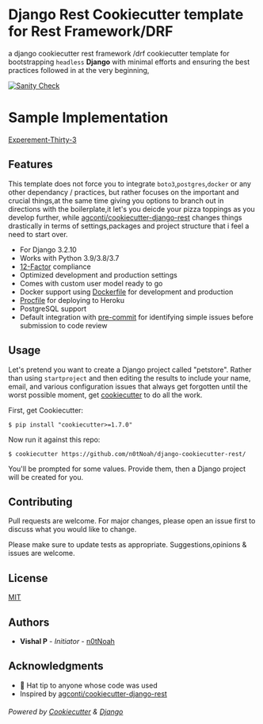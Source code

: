 
# Django Rest Cookiecutter template for Rest Framework/DRF

a django cookiecutter rest framework /drf cookiecutter template for bootstrapping `headless` **Django** with minimal efforts and ensuring the best practices followed in at the very beginning,

[![Sanity Check](https://github.com/n0tNoah/django-cookiecutter-rest/actions/workflows/sanitycheck.yml/badge.svg)](https://github.com/n0tNoah/django-cookiecutter-rest/actions/workflows/sanitycheck.yml)
# Sample Implementation
[Experement-Thirty-3](https://github.com/n0tNoah/experment-thirty3)

## Features
This template does not force you to integrate `boto3`,`postgres`,`docker` or any other dependancy / practices, but rather focuses on the important and crucial things,at the same time giving you options to branch out in directions with the boilerplate,it let's you deicde your pizza toppings as you develop further, while [agconti/cookiecutter-django-rest](https://github.com/agconti/cookiecutter-django-rest) changes things drastically in terms of settings,packages and project structure that i feel a need to start over.

- For Django 3.2.10
- Works with Python 3.9/3.8/3.7
- [12-Factor](http://12factor.net/) compliance
- Optimized development and production settings
- Comes with custom user model ready to go
- Docker support using [Dockerfile](https://github.com/docker) for development and production
- [Procfile](https://devcenter.heroku.com/articles/procfile) for deploying to Heroku
- PostgreSQL support
- Default integration with [pre-commit](https://github.com/pre-commit/pre-commit) for identifying simple issues before submission to code review

## Usage

Let's pretend you want to create a Django project called "petstore". Rather than using `startproject`
and then editing the results to include your name, email, and various configuration issues that always get forgotten until the worst possible moment, get [cookiecutter](https://github.com/cookiecutter/cookiecutter) to do all the work.

First, get Cookiecutter:

    $ pip install "cookiecutter>=1.7.0"

Now run it against this repo:

    $ cookiecutter https://github.com/n0tNoah/django-cookiecutter-rest/

You'll be prompted for some values. Provide them, then a Django project will be created for you.

## Contributing 
Pull requests are welcome. For major changes, please open an issue first to discuss what you would like to change.

Please make sure to update tests as appropriate.
Suggestions,opinions & issues are welcome.

## License

[MIT](https://choosealicense.com/licenses/mit/)

## Authors

* **Vishal P** - *Initiator* - [n0tNoah](https://github.com/n0tNoah)

##  Acknowledgments
- 🎩 Hat tip to anyone whose code was used
- Inspired by [agconti/cookiecutter-django-rest](https://github.com/agconti/cookiecutter-django-rest)

###### Powered by [Cookiecutter](https://github.com/cookiecutter/cookiecutter) & [Django](https://www.djangoproject.com/)
